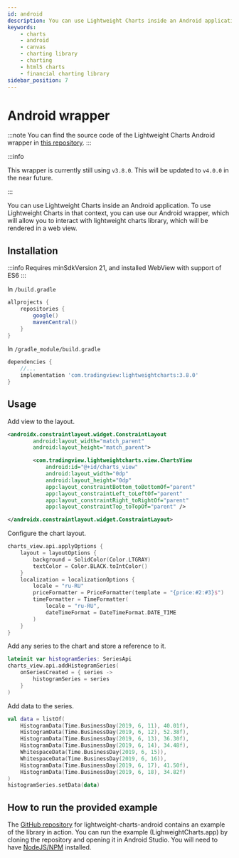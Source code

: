 ```yaml
---
id: android
description: You can use Lightweight Charts inside an Android application. To use Lightweight Charts in that context, you can use our Android wrapper, which will allow you to interact with lightweight charts library, which will be rendered in a web view.
keywords:
    - charts
    - android
    - canvas
    - charting library
    - charting
    - html5 charts
    - financial charting library
sidebar_position: 7
---
```


# Android wrapper

:::note
You can find the source code of the Lightweight Charts Android wrapper in [this repository](https://github.com/tradingview/lightweight-charts-android).
:::

:::info

This wrapper is currently still using `v3.8.0`. This will be updated to `v4.0.0` in the near future.

:::

You can use Lightweight Charts inside an Android application. To use Lightweight Charts in that context, you can use our Android wrapper, which will allow you to interact with lightweight charts library, which will be rendered in a web view.

## Installation

:::info
Requires minSdkVersion 21, and installed WebView with support of ES6
:::

In `/build.gradle`

```groovy
allprojects {
    repositories {
        google()
        mavenCentral()
    }
}
```

In `/gradle_module/build.gradle`

```groovy
dependencies {
    //...
    implementation 'com.tradingview:lightweightcharts:3.8.0'
}
```

## Usage

Add view to the layout.

```xml
<androidx.constraintlayout.widget.ConstraintLayout
        android:layout_width="match_parent"
        android:layout_height="match_parent">

        <com.tradingview.lightweightcharts.view.ChartsView
            android:id="@+id/charts_view"
            android:layout_width="0dp"
            android:layout_height="0dp"
            app:layout_constraintBottom_toBottomOf="parent"
            app:layout_constraintLeft_toLeftOf="parent"
            app:layout_constraintRight_toRightOf="parent"
            app:layout_constraintTop_toTopOf="parent" />

</androidx.constraintlayout.widget.ConstraintLayout>
```

Configure the chart layout.

```kotlin
charts_view.api.applyOptions {
    layout = layoutOptions {
        background = SolidColor(Color.LTGRAY)
        textColor = Color.BLACK.toIntColor()
    }
    localization = localizationOptions {
        locale = "ru-RU"
        priceFormatter = PriceFormatter(template = "{price:#2:#3}$")
        timeFormatter = TimeFormatter(
            locale = "ru-RU",
            dateTimeFormat = DateTimeFormat.DATE_TIME
        )
    }
}
```

Add any series to the chart and store a reference to it.

```kotlin
lateinit var histogramSeries: SeriesApi
charts_view.api.addHistogramSeries(
    onSeriesCreated = { series ->
        histogramSeries = series
    }
)
```

Add data to the series.

```kotlin
val data = listOf(
    HistogramData(Time.BusinessDay(2019, 6, 11), 40.01f),
    HistogramData(Time.BusinessDay(2019, 6, 12), 52.38f),
    HistogramData(Time.BusinessDay(2019, 6, 13), 36.30f),
    HistogramData(Time.BusinessDay(2019, 6, 14), 34.48f),
    WhitespaceData(Time.BusinessDay(2019, 6, 15)),
    WhitespaceData(Time.BusinessDay(2019, 6, 16)),
    HistogramData(Time.BusinessDay(2019, 6, 17), 41.50f),
    HistogramData(Time.BusinessDay(2019, 6, 18), 34.82f)
)
histogramSeries.setData(data)
```

## How to run the provided example

The [GitHub repository](https://github.com/tradingview/lightweight-charts-android) for lightweight-charts-android contains an example of the library in action.
You can run the example (LighweightCharts.app) by cloning the repository and opening it in Android Studio. You will need to have [NodeJS/NPM](https://nodejs.org/) installed.
